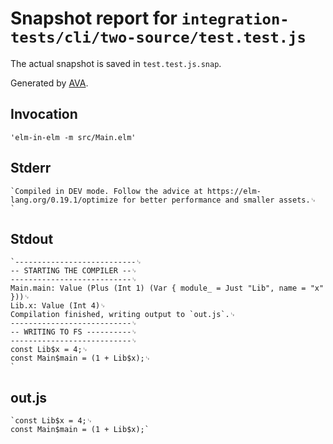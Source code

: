 # Snapshot report for `integration-tests/cli/two-source/test.test.js`

The actual snapshot is saved in `test.test.js.snap`.

Generated by [AVA](https://avajs.dev).

## Invocation

    'elm-in-elm -m src/Main.elm'

## Stderr

    `Compiled in DEV mode. Follow the advice at https://elm-lang.org/0.19.1/optimize for better performance and smaller assets.␊
    `

## Stdout

    `---------------------------␊
    -- STARTING THE COMPILER --␊
    ---------------------------␊
    Main.main: Value (Plus (Int 1) (Var { module_ = Just "Lib", name = "x" }))␊
    Lib.x: Value (Int 4)␊
    Compilation finished, writing output to `out.js`.␊
    ---------------------------␊
    -- WRITING TO FS ----------␊
    ---------------------------␊
    const Lib$x = 4;␊
    const Main$main = (1 + Lib$x);␊
    `

## out.js

    `const Lib$x = 4;␊
    const Main$main = (1 + Lib$x);`
